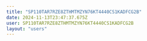 ```yaml
---
title: "SP110TAR7RZE8ZTHMTMZYN76KT4440CS1KADFCG2B"
date: 2024-11-13T23:47:37.675Z
user: SP110TAR7RZE8ZTHMTMZYN76KT4440CS1KADFCG2B
layout: "users"
---
```

    
